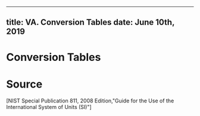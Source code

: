 -----
title: VA. Conversion Tables
date:  June 10th, 2019
-----

# Conversion Tables


# Source
[NIST Special Publication 811, 2008 Edition,"Guide for the Use of the International System of Units (SI)"]
